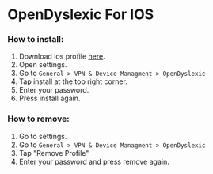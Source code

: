 # OpenDyslexic For IOS

### How to install:
1. Download ios profile [here](https://raw.githubusercontent.com/TeemSucks/OpenDyslexic-IOS-installer/main/OpenDyslexic.mobileconfig).
2. Open settings.
3. Go to `General > VPN & Device Managment > OpenDyslexic`
4. Tap install at the top right corner.
5. Enter your password.
6. Press install again.

### How to remove:
1. Go to settings.
2. Go to `General > VPN & Device Managment > OpenDyslexic`
3. Tap "Remove Profile"
4. Enter your password and press remove again.
